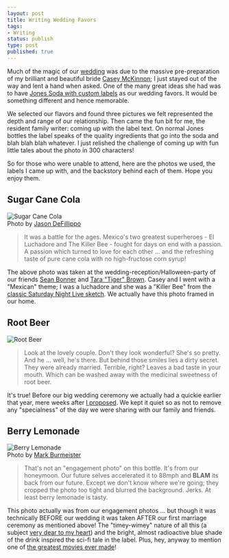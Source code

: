 ```yaml
---
layout: post
title: Writing Wedding Favors
tags:
- Writing
status: publish
type: post
published: true
---
```


Much of the magic of our [wedding][] was due to the massive
pre-preparation of my brilliant and beautiful bride [Casey McKinnon][];
I just stayed out of the way and lent a hand when asked. One of the many
great ideas she had was to have [Jones Soda with custom labels][]
as our wedding favors. It would be something different and hence
memorable.

We selected our flavors and found three pictures we felt
represented the depth and range of our relationship. Then came the fun
bit for me, the resident family writer: coming up with the label text.
On normal Jones bottles the label speaks of the quality ingredients that go
into the soda and blah blah blah whatever. I just relished the challenge
of coming up with fun little tales about the photo in 300 characters!

So for those who were unable to attend, here are the photos we used, the
labels I came up with, and the backstory behind each of them. Hope you
enjoy them.

## Sugar Cane Cola

<div class="img-inline"><img src="http://s3.amazonaws.com/rudyjahchan/mexican-cola.jpeg" alt="Sugar Cane Cola"><div class="caption">Photo by <a href="http://jpd.me/">Jason DeFillippo</a></div></div>

> It was a battle for the ages. Mexico's two greatest superheroes - El Luchadore and The Killer Bee - fought for days on end with a passion. A passion which turned to love for each other ... and the refreshing taste of pure cane cola with no high-fructose corn syrup!

The above photo was taken at the wedding-reception/Halloween-party of
our friends [Sean Bonner][] and [Tara "Tiger" Brown][tara-brown]. Casey and I went
with a "Mexican" theme; I was a luchadore and she was a "Killer Bee"
from the [classic Saturday Night Live sketch][killer-bees]. We actually have this photo
framed in our home.

## Root Beer

<div class="img-inline"><img src="http://s3.amazonaws.com/rudyjahchan/root-beer.jpeg" alt="Root Beer"></div>

> Look at the lovely couple. Don't they look wonderful? She's so pretty. And he ... well, he's there. But behind those smiles lies a dirty secret. They were already married. Terrible, right? Leaves a bad taste in your mouth. Which can be washed away with the medicinal sweetness of root beer.

It's true! Before our big wedding ceremony we actually had a quickie
earlier that year, mere weeks after [I proposed][proposal]. We kept it
quiet so as not to remove any "specialness" of the day we were sharing
with our family and friends.

## Berry Lemonade

<div class="img-inline"><img src="http://s3.amazonaws.com/rudyjahchan/berry-lemonade.jpeg" alt="Berry Lemonade"><div class="caption">Photo by <a href="http://www.burmeisterphotography.com/">Mark Burmeister</a></div></div>

> That's not an "engagement photo" on this bottle. It's from our honeymoon. 
> Our future selves accelerated it to 88mph and **BLAM** its back from our future.
> Except we don't know where we're going; they cropped the photo too tight and blurred the background.
> Jerks. At least berry lemonade is tasty.

This photo actually was from our engagement photos ... but though it was
technically BEFORE our wedding it 
was taken AFTER our first marriage ceremony as mentioned above!
The "timey-wimey" nature of all this (a subject [very dear to my heart][timey-wimey-tv])
and the bright, almost radioactive blue shade of the drink
inspired the sci-fi tale in the label. Plus, hey, anyway to mention one of [the greatest movies
ever made][back-to-the-future]!

  [wedding]: http://www.flickr.com/photos/caseymckinnon/sets/72157632044476389/
  [Casey McKinnon]: http://caseymckinnon.com
  [Jones Soda with custom labels]: http://www.jonessoda.com/custom-labels
  [Sugar Cane Cola]: http://s3.amazonaws.com/rudyjahchan/mexican-cola.jpeg "Sugar Cane Cola"
  [Root Beer]: http://s3.amazonaws.com/rudyjahchan/root-beer.jpeg "Root Beer"
  [Berry Lemonade]: http://s3.amazonaws.com/rudyjahchan/berry-lemonade.jpeg "Berry Lemonade"
  [Mark Burmeister]: http://www.burmeisterphotography.com/ "Mark Burmeister"
  [Jason DeFillippo]: http://jpd.me/ "Jason DeFillippo"
  [timey-wimey-tv]: http://timeywimey.tv
  [back-to-the-future]: http://www.amazon.com/gp/product/B0054OGQOQ/ref=as_li_ss_tl?ie=UTF8&camp=1789&creative=390957&creativeASIN=B0054OGQOQ&linkCode=as2&tag=rudyjahchanco-20
  [proposal]: http://youtu.be/-m2Yt1DcJi0
  [Sean Bonner]: http://seanbonner.com
  [tara-brown]: http://taratigerbrown.com/
  [killer-bees]: http://www.hulu.com/watch/1476
